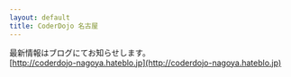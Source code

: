 ```yaml
---
layout: default
title: CoderDojo 名古屋
---
```


最新情報はブログにてお知らせします。<br>
[http://coderdojo-nagoya.hateblo.jp](http://coderdojo-nagoya.hateblo.jp)
